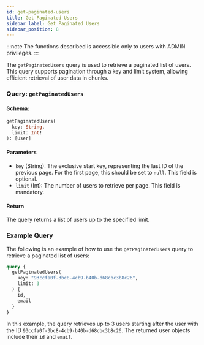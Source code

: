 ```yaml
---
id: get-paginated-users
title: Get Paginated Users
sidebar_label: Get Paginated Users
sidebar_position: 8
---
```


:::note
The functions described is accessible only to users with ADMIN privileges.
:::

The `getPaginatedUsers` query is used to retrieve a paginated list of users. This query supports pagination through a key and limit system, allowing efficient retrieval of user data in chunks.

### Query: `getPaginatedUsers`

#### Schema:
```graphql
getPaginatedUsers(
  key: String,
  limit: Int!
): [User]
```

#### Parameters

- `key` (String): The exclusive start key, representing the last ID of the previous page. For the first page, this should be set to `null`. This field is optional.
- `limit` (Int): The number of users to retrieve per page. This field is mandatory.

#### Return

The query returns a list of users up to the specified limit.

### Example Query

The following is an example of how to use the `getPaginatedUsers` query to retrieve a paginated list of users:

```graphql
query {
  getPaginatedUsers(
    key: "93ccfa0f-3bc8-4cb9-b40b-d68cbc3b8c26",
    limit: 3
  ) {
    id,
    email
  }
}
```

In this example, the query retrieves up to 3 users starting after the user with the ID `93ccfa0f-3bc8-4cb9-b40b-d68cbc3b8c26`. The returned user objects include their `id` and `email`.